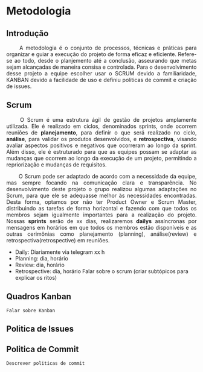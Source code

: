 # Metodologia

## Introdução
   <p style="text-align: justify;">&emsp;&emsp; A metodologia é o conjunto de processos, técnicas e práticas para organizar e guiar a execução do projeto de forma eficaz e eficiente. Refere-se ao todo, desde o planjemento até a conclusão, asseurando que metas sejam alcançadas de maneira consisa e controlada. Para o desenvolvimento desse projeto a equipe escolher usar o SCRUM devido a familiaridade, KANBAN devido a facilidade de uso e definiu politicas de commit e criação de issues. </p>

## Scrum
<p style="text-align: justify;">
    &emsp;&emsp; O Scrum é uma estrutura ágil de gestão de projetos amplamente utilizada. Ele é realizado em ciclos, denominados sprints, onde ocorrem reuniões de <b>planejamento</b>, para definir o que será realizado no ciclo, <b>análise</b>, para validar os produtos desenvolvidos, e <b> retrospectiva</b>, visando avaliar aspectos positivos e negativos que ocorreram ao longo da sprint. Além disso, ele é estruturado para que as equipes possam se adaptar as mudanças que ocorrem ao longo da execução de um projeto, permitindo a repriorização e mudanças de requisitos.
</p>
<p style="text-align: justify;">
    &emsp;&emsp; O Scrum pode ser adaptado de acordo com a necessidade da equipe, mas sempre focando na comunicação clara e transparência. No desenvolvimento deste projeto o grupo realizou algumas adaptações no Scrum, para que ele se adequasse melhor às necessidades encontradas. Desta forma, optamos por não ter Product Owner e Scrum Master, distribuindo as tarefas de forma horizontal e fazendo com que todos os membros sejam igualmente importantes para a realização do projeto. Nossas <b>sprints</b> serão de xx dias, realizaremos <b>dailys</b> assíncronas por mensagens em horários em que todos os membros estão disponíveis e as outras cerimônias como planejamento (planning), análise(review) e retrospectiva(retrospective) em reuniões.
</p>

- Daily: Diariamente via telegram xx h
- Planning: dia, horário
- Review: dia, horário
- Retrospective: dia, horário
Falar sobre o scrum (criar subtópicos para explicar os ritos)

## Quadros Kanban
    Falar sobre Kanban

## Politica de Issues 
     

## Politica de Commit
    Descrever politicas de commit
<p style="text-align: justify;">&emsp;&emsp;</p>
